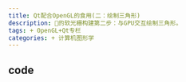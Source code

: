 ```yaml
---
title: Qt配合OpenGL的食用(二：绘制三角形)
description: 🐏的软光栅构建第二步：与GPU交互绘制三角形。
tags: + OpenGL+Qt专栏
categories: + 计算机图形学
---
```


## code
